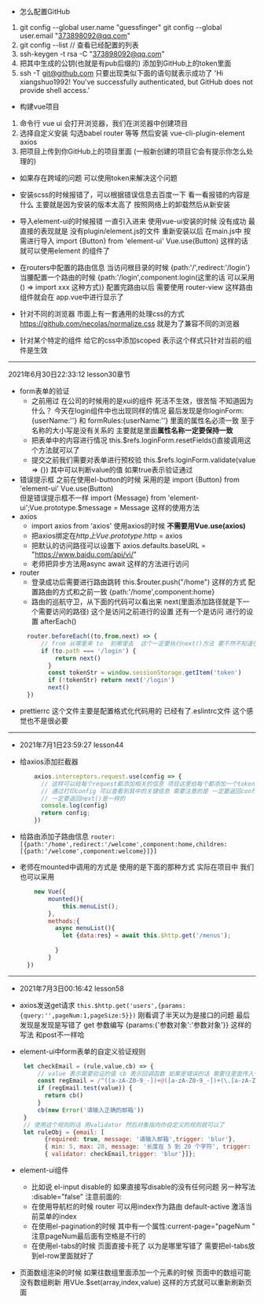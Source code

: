 - 怎么配置GitHub
1. git config --global user.name "guessfinger"
   git config --global user.email "373898092@qq.com"
2. git config --list  // 查看已经配置的列表
3. ssh-keygen -t rsa -C "373898092@qq.com"
4. 把其中生成的公钥(也就是有pub后缀的) 添加到GitHub上的token里面
5. ssh -T git@github.com  只要出现类似下面的语句就表示成功了
    'Hi xiangshuo1992! You've successfully authenticated, but GitHub does not provide shell access.'



- 构建vue项目
1. 命令行 vue ui  会打开浏览器，我们在浏览器中创建项目
2. 选择自定义安装 勾选babel router 等等   然后安装 vue-cli-plugin-element  axios
3. 把项目上传到你GitHub上的项目里面 (一般新创建的项目它会有提示你怎么处理的)
   

- 如果存在跨域的问题 可以使用token来解决这个问题



- 安装scss的时候报错了，可以根据错误信息去百度一下 看一看报错的内容是什么  主要就是因为安装的版本太高了 按照网络上的卸载然后从新安装
- 导入element-ui的时候报错 一直引入进来  使用vue-ui安装的时候 没有成功 最直接的表现就是 没有plugin/element.js的文件 
    重新安装以后 在main.js中 按需进行导入  import {Button} from 'element-ui'  Vue.use(Button) 这样的话 就可以使用element
    的组件了
- 在routers中配置的路由信息  当访问根目录的时候 {path:'/',redirect:'/login'}  
    当腰配置一个路由的时候 {path:'/login',component:login(这里的话 可以采用 () => import xxx  这种方式)}
    配置完路由以后 需要使用  router-view 这样路由组件就会在 app.vue中进行显示了
- 针对不同的浏览器 市面上有一套通用的处理css的方式  https://github.com/necolas/normalize.css  就是为了兼容不同的浏览器
- 针对某个特定的组件 给它的css中添加scoped 表示这个样式只针对当前的组件是生效
---
2021年6月30日22:33:12 lesson30章节
- form表单的验证 
    - 之前用过 在公司的时候用的是xui的组件 死活不生效，很苦恼 不知道因为什么？ 今天在login组件中也出现同样的情况 
    最后发现是你loginForm:{userName:''} 和 formRules:{userName:''}  里面的属性名必须一致 至于名称的大小写是没有关系的
    主要就是里面**属性名称一定要保持一致**
    - 把表单中的内容进行情况  this.$refs.loginForm.resetFields()直接调用这个方法就可以了
    - 提交之前我们需要对表单进行预校验  this.$refs.loginForm.validate(value => {}) 其中可以判断value的值 如果true表示验证通过
- 错误提示框  之前在使用el-button的时候 采用的是 import {Button} from 'element-ui' Vue.use(Button)  
    但是错误提示框不一样 import {Message} from 'element-ui';Vue.prototype.$message = Message 这样的使用方法
- axios  
    - import axios from 'axios' 使用axios的时候  **不需要用Vue.use(axios)** 
    - 把axios绑定在$http上 Vue.prototype.$http = axios
    - 把默认的访问路径可以设置下 axios.defaults.baseURL = "https://www.baidu.com/api/vi/"
    - 老师把异步方法用async  await 这样的方法进行访问  
- router
    - 登录成功后需要进行路由跳转  this.$router.push("/home") 这样的方式 配置路由的方式和之前一致 
        {path:'/home',component:home}  
    - 路由的巡航守卫，从下面的代码可以看出来  next(里面添加路径就是下一个需要访问的路径) 这个是访问之前进行的设置 还有一个是访问
        进行的设置 afterEach()
    ```JavaScript
      router.beforeEach((to,from,next) => {
          // from 从哪里来 to  到哪里去  这个一定要执行next()方法 要不然不知道往哪里访问了
          if (to.path === '/login') {
              return next()
            }
            const tokenStr = window.sessionStorage.getItem('token')
            if (!tokenStr) return next('/login')
            next() 
      })
    ```
- prettierrc 这个文件主要是配置格式化代码用的 已经有了.eslintrc文件 这个感觉也不是很必要   
---
- 2021年7月1日23:59:27  lesson44

- 给axios添加拦截器
  ```javascript
      axios.interceptors.request.use(config => {
        // 这样可以给每个request都添加相关的信息 项目这里给每个都添加一个token
        // 通过打印config 可以查看到其中的关键信息 需要注意的是 一定要返回config  这个和router里面的beforeEach 里面
        // 一定要返回next()是一样的 
        console.log(config)    
        return config;
      })
  ```
- 给路由添加子路由信息
    `router:[{path:'/home',redirect:'/welcome',component:home,children:[{path:'/welcome',component:welcome}]}]`
- 老师在mounted中调用的方式是 使用的是下面的那种方式 实际在项目中 我们也可以采用 
    ```javascript
        new Vue({
            mounted(){
                this.menuList();
            }, 
            methods:{
              async menuList(){
                let {data:res} = await this.$http.get('/menus');
                
              }
            }
      }) 
    ```
---
- 2021年7月3日00:16:42 lesson58

- axios发送get请求 `this.$http.get('users',{params:{query:'',pageNum:1,pageSize:5}})`  刚看调了半天以为是接口的问题 
    最后发现是发现是写错了 get 参数编写 {params:{'参数对象':'参数对象'}} 这样的写法 和post不一样哈

- element-ui中form表单的自定义验证规则
   ```javascript
    let checkEmail = (rule,value,cb) => {
        // value 表示需要验证的值 cb 表示回调函数 如果是错误的话 需要往里面传入一个错误对象 
        const regEmail = /^([a-zA-Z0-9_-])+@([a-zA-Z0-9_-])+(\.[a-zA-Z0-9_-])+/
        if (regEmail.test(value)) {
          return cb()
        }
        cb(new Error('请输入正确的邮箱')) 
    }
    // 使用这个规则的话 用validator 然后对象指向你自定义的规则就可以了  
    let ruleObj = {email: [
          {required: true, message: '请输入邮箱',trigger: 'blur'},
          { min: 5, max: 20, message: '长度在 5 到 20 个字符', trigger: 'blur'},
          { validator: checkEmail,trigger: 'blur'}]};
   ```

- element-ui组件 
    - 比如说 el-input disable的 如果直接写disable的没有任何问题 另一种写法 :disable="false"  注意前面的:
    - 在使用导航栏的时候 router 可以用index作为路由  default-active 激活当前菜单的index 
    - 在使用el-pagination的时候 其中有一个属性:current-page="pageNum " 注意pageNum最后面有空格是不行的  
    - 在使用el-tabs的时候 页面直接卡死了 以为是哪里写错了 需要把el-tabs放到el-row里面就好了
- 页面数组渲染的时候  如果往数组里面添加一个元素的时候  页面中的数组可能没有数组刷新 用VUe.$set(array,index,value) 这样的方式就可以重新刷新页面
